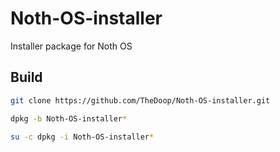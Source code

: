 # Noth-OS-installer
Installer package for Noth OS

## Build
```bash
git clone https://github.com/TheDoop/Noth-OS-installer.git
```
```bash
dpkg -b Noth-OS-installer*
```

```bash
su -c dpkg -i Noth-OS-installer*
```
